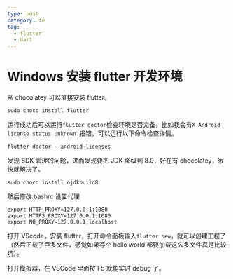 ```yaml
---
type: post
category: fe
tag:
  - flutter
  - dart
---
```


# Windows 安装 flutter 开发环境

从 chocolatey 可以直接安装 flutter。

```shell
sudo choco install flutter
```

运行成功后可以运行`flutter doctor`检查环境是否完备，比如我会有`X Android license status unknown.`报错，可以运行以下命令检查详情。

```shell
flutter doctor --android-licenses
```

发现 SDK 管理的问题，进而发现要把 JDK 降级到 8.0，好在有 chocolatey，很快就解决了。

```shell
sudo choco install ojdkbuild8
```

然后修改.bashrc 设置代理

```shell
export HTTP_PROXY=127.0.0.1:1080
export HTTPS_PROXY=127.0.0.1:1080
export NO_PROXY=127.0.0.1,localhost
```

打开 VScode，安装 flutter，打开命令面板输入`flutter new`，就可以创建工程了（然后下载了巨多文件，感觉如果写个 hello world 都要加载这么多文件真是比较坑）。

打开模拟器，在 VSCode 里面按 F5 就能实时 debug 了。
